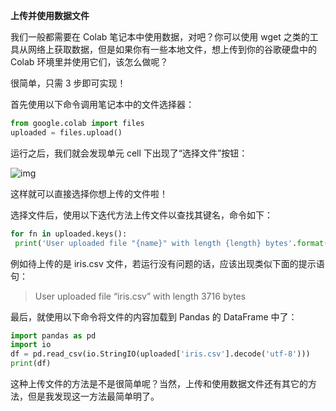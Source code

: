 **上传并使用数据文件**

我们一般都需要在 Colab 笔记本中使用数据，对吧？你可以使用 wget 之类的工具从网络上获取数据，但是如果你有一些本地文件，想上传到你的谷歌硬盘中的 Colab 环境里并使用它们，该怎么做呢？

很简单，只需 3 步即可实现！

首先使用以下命令调用笔记本中的文件选择器：

```python
from google.colab import files
uploaded = files.upload()
```

运行之后，我们就会发现单元 cell 下出现了“选择文件”按钮：

![img](https://pic1.zhimg.com/80/v2-740d65c0b367aa4ecb9c69ed13f70b04_720w.jpg)

这样就可以直接选择你想上传的文件啦！

选择文件后，使用以下迭代方法上传文件以查找其键名，命令如下：

```python
for fn in uploaded.keys():
 print('User uploaded file "{name}" with length {length} bytes'.format(name=fn, length=len(uploaded[fn])))
```

例如待上传的是 iris.csv 文件，若运行没有问题的话，应该出现类似下面的提示语句：

> User uploaded file “iris.csv” with length 3716 bytes

最后，就使用以下命令将文件的内容加载到 Pandas 的 DataFrame 中了：

```python
import pandas as pd
import io
df = pd.read_csv(io.StringIO(uploaded['iris.csv'].decode('utf-8')))
print(df)
```

这种上传文件的方法是不是很简单呢？当然，上传和使用数据文件还有其它的方法，但是我发现这一方法最简单明了。